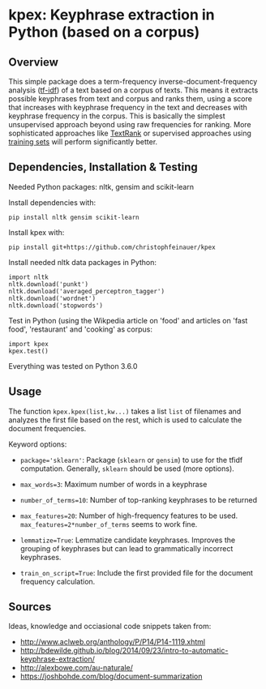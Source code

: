 kpex: Keyphrase extraction in Python (based on a corpus)
=============================================================================

Overview
--------

This simple package does a term-frequency inverse-document-frequency analysis ([tf-idf](https://en.wikipedia.org/wiki/Tf%E2%80%93idf))  of a text based on a corpus of texts. This means it extracts possible keyphrases from text and corpus and ranks them, using a score that increases with keyphrase frequency in the text and decreases with keyphrase frequency in the corpus. This is basically the simplest unsupervised approach beyond using raw frequencies for ranking. More sophisticated approaches like [TextRank](https://github.com/davidadamojr/TextRank) or supervised approaches using [training sets](https://github.com/snkim/AutomaticKeyphraseExtraction) will perform significantly better.

Dependencies, Installation & Testing
---------------------------

Needed Python packages: nltk, gensim and scikit-learn

Install dependencies with:
```
pip install nltk gensim scikit-learn
```

Install kpex with:
```
pip install git+https://github.com/christophfeinauer/kpex
```

Install needed nltk data packages in Python:
```
import nltk
nltk.download('punkt')
nltk.download('averaged_perceptron_tagger')
nltk.download('wordnet')
nltk.download('stopwords')
```

Test in Python (using the Wikpedia article on 'food' and articles on 'fast food', 'restaurant' and 'cooking' as corpus:
```
import kpex
kpex.test()
```

Everything was tested on Python 3.6.0

Usage
-----

The function ```kpex.kpex(list,kw...)``` takes a list ```list``` of filenames and analyzes the first file based on the rest, which is used to calculate the document frequencies.

Keyword options:

* ```package='sklearn'```: Package (```sklearn``` or ```gensim```) to use for the tfidf computation. Generally, ```sklearn``` should be used (more options).

* ```max_words=3```: Maximum number of words in a keyphrase

* ```number_of_terms=10```: Number of top-ranking keyphrases to be returned

* ```max_features=20```: Number of high-frequency features to be used. ```max_features=2*number_of_terms``` seems to work fine.

* ```lemmatize=True```: Lemmatize candidate keyphrases. Improves the grouping of keyphrases but can lead to grammatically incorrect keyphrases. 

* ```train_on_script=True```: Include the first provided file for the document frequency calculation. 

Sources
------
Ideas, knowledge and occiasional code snippets taken from:

* http://www.aclweb.org/anthology/P/P14/P14-1119.xhtml
* http://bdewilde.github.io/blog/2014/09/23/intro-to-automatic-keyphrase-extraction/
* http://alexbowe.com/au-naturale/
* https://joshbohde.com/blog/document-summarization

